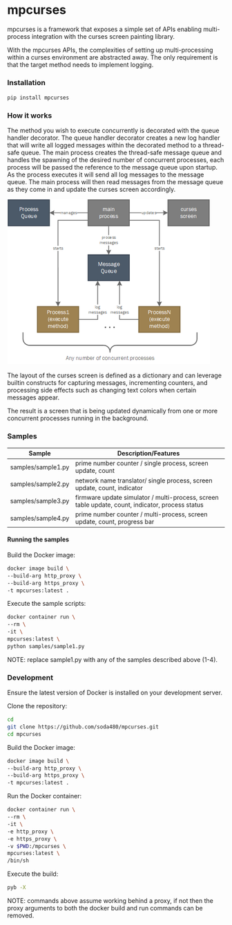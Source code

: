 
# mpcurses #
mpcurses is a framework that exposes a simple set of APIs enabling multi-process integration with the curses screen painting library.

With the mpcurses APIs, the complexities of setting up multi-processing within a curses environment are abstracted away. The only requirement is that the target method needs to implement logging. 

### Installation ###
```bash
pip install mpcurses
```

### How it works ###

The method you wish to execute concurrently is decorated with the queue handler decorator. The queue handler decorator creates a new log handler that will write all logged messages within the decorated method to a thread-safe queue. The main process creates the thread-safe message queue and handles the spawning of the desired number of concurrent processes, each process will be passed the reference to the message queue upon startup. As the process executes it will send all log messages to the message queue. The main process will then read messages from the message queue as they come in and update the curses screen accordingly. 

![mpcurses](/docs/images/mpcurses.png)

The layout of the curses screen is defined as a dictionary and can leverage builtin constructs for capturing messages, incrementing counters, and processing side effects such as changing text colors when certain messages appear.

The result is a screen that is being updated dynamically from one or more concurrent processes running in the background.

### Samples ###

| Sample             | Description/Features       |
|--------------------|----------------------------|
| samples/sample1.py | prime number counter / single process, screen update, count |
| samples/sample2.py | network name translator/ single process, screen update, count, indicator  |
| samples/sample3.py | firmware update simulator / multi-process, screen table update, count, indicator, process status |
| samples/sample4.py | prime number counter / multi-process, screen update, count, progress bar |


#### Running the samples ####

Build the Docker image:
```bash
docker image build \
--build-arg http_proxy \
--build-arg https_proxy \
-t mpcurses:latest .
```

Execute the sample scripts:

```bash
docker container run \
--rm \
-it \
mpcurses:latest \
python samples/sample1.py
```
NOTE: replace sample1.py with any of the samples described above (1-4).

### Development ###

Ensure the latest version of Docker is installed on your development server.

Clone the repository:
```sh
cd
git clone https://github.com/soda480/mpcurses.git
cd mpcurses
```

Build the Docker image:
```sh
docker image build \
--build-arg http_proxy \
--build-arg https_proxy \
-t mpcurses:latest .
```

Run the Docker container:
```sh
docker container run \
--rm \
-it \
-e http_proxy \
-e https_proxy \
-v $PWD:/mpcurses \
mpcurses:latest \
/bin/sh
```

Execute the build:
```sh
pyb -X
```

NOTE: commands above assume working behind a proxy, if not then the proxy arguments to both the docker build and run commands can be removed.
